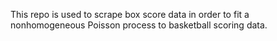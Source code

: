 This repo is used to scrape box score data in order to fit a nonhomogeneous Poisson process to basketball scoring data.
